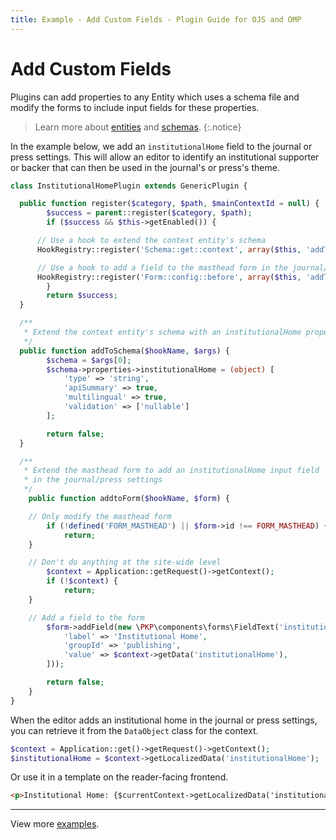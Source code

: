 ```yaml
---
title: Example - Add Custom Fields - Plugin Guide for OJS and OMP
---
```


# Add Custom Fields

Plugins can add properties to any Entity which uses a schema file and modify the forms to include input fields for these properties.

> Learn more about [entities](/dev/documentation/en/architecture-entities) and [schemas](/dev/documentation/en/architecture-entities#schemas).
{:.notice}

In the example below, we add an `institutionalHome` field to the journal or press settings. This will allow an editor to identify an institutional supporter or backer that can then be used in the journal's or press's theme.

```php
class InstitutionalHomePlugin extends GenericPlugin {

  public function register($category, $path, $mainContextId = null) {
		$success = parent::register($category, $path);
		if ($success && $this->getEnabled()) {

      // Use a hook to extend the context entity's schema
      HookRegistry::register('Schema::get::context', array($this, 'addToSchema'));

      // Use a hook to add a field to the masthead form in the journal/press settings.
      HookRegistry::register('Form::config::before', array($this, 'addToForm'));
		}
		return $success;
  }

  /**
   * Extend the context entity's schema with an institutionalHome property
   */
  public function addToSchema($hookName, $args) {
		$schema = $args[0];
		$schema->properties->institutionalHome = (object) [
			'type' => 'string',
			'apiSummary' => true,
			'multilingual' => true,
			'validation' => ['nullable']
		];

		return false;
  }

  /**
   * Extend the masthead form to add an institutionalHome input field
   * in the journal/press settings
   */
	public function addtoForm($hookName, $form) {

    // Only modify the masthead form
		if (!defined('FORM_MASTHEAD') || $form->id !== FORM_MASTHEAD) {
			return;
    }

    // Don't do anything at the site-wide level
		$context = Application::getRequest()->getContext();
		if (!$context) {
			return;
    }

    // Add a field to the form
		$form->addField(new \PKP\components\forms\FieldText('institutionalHome', [
			'label' => 'Institutional Home',
			'groupId' => 'publishing',
			'value' => $context->getData('institutionalHome'),
		]));

		return false;
	}
}
```

When the editor adds an institutional home in the journal or press settings, you can retrieve it from the `DataObject` class for the context.

```php
$context = Application::get()->getRequest()->getContext();
$institutionalHome = $context->getLocalizedData('institutionalHome');
```

Or use it in a template on the reader-facing frontend.

```html
<p>Institutional Home: {$currentContext->getLocalizedData('institutionalHome')}</p>
```

---

View more [examples](./examples).
